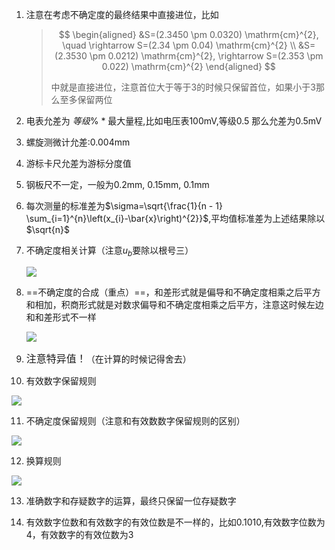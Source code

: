 1. 注意在考虑不确定度的最终结果中直接进位，比如

   >$$
   >\begin{aligned}
   >&S=(2.3450 \pm 0.0320) \mathrm{cm}^{2}, \quad \rightarrow S=(2.34 \pm 0.04) \mathrm{cm}^{2} \\
   >&S=(2.3530 \pm 0.0212) \mathrm{cm}^{2}, \rightarrow S=(2.353 \pm 0.022) \mathrm{cm}^{2}
   >\end{aligned}
   >$$
   >
   >中就是直接进位，注意首位大于等于3的时候只保留首位，如果小于3那么至多保留两位

4. 电表允差为 $等级\%$ * 最大量程,比如电压表100mV,等级0.5 那么允差为0.5mV

5. 螺旋测微计允差:0.004mm

6. 游标卡尺允差为游标分度值

7. 钢板尺不一定，一般为0.2mm, 0.15mm, 0.1mm 

8. 每次测量的标准差为$\sigma=\sqrt{\frac{1}{n - 1} \sum_{i=1}^{n}\left(x_{i}-\bar{x}\right)^{2}}$,平均值标准差为上述结果除以$\sqrt{n}$

9. 不确定度相关计算（注意$u_b$要除以根号三）

   ![](./image/1.png)

10. ==不确定度的合成（重点）==，和差形式就是偏导和不确定度相乘之后平方和相加，积商形式就是对数求偏导和不确定度相乘之后平方，注意这时候左边和和差形式不一样

    ![](./image/3.png)

11. <font size="3em">注意特异值！</font>（在计算的时候记得舍去）

12. 有效数字保留规则

   ![](./image/2.png)
   
11. 不确定度保留规则（注意和有效数数字保留规则的区别）

   ![](./image/4.png)

12. 换算规则

   ![](./image/5.png)

13. 准确数字和存疑数字的运算，最终只保留一位存疑数字

13. 有效数字位数和有效数字的有效位数是不一样的，比如0.1010,有效数字位数为4，有效数字的有效位数为3







